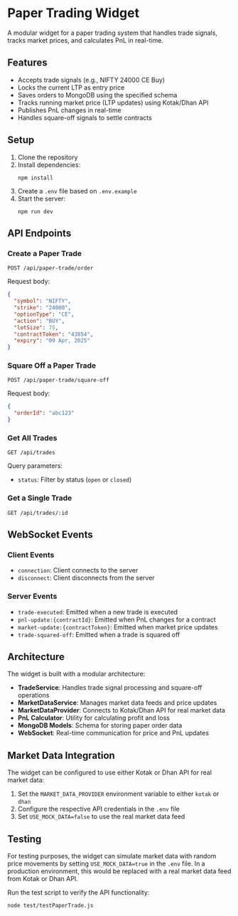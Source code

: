 # Paper Trading Widget

A modular widget for a paper trading system that handles trade signals, tracks market prices, and calculates PnL in real-time.

## Features

- Accepts trade signals (e.g., NIFTY 24000 CE Buy)
- Locks the current LTP as entry price
- Saves orders to MongoDB using the specified schema
- Tracks running market price (LTP updates) using Kotak/Dhan API
- Publishes PnL changes in real-time
- Handles square-off signals to settle contracts

## Setup

1. Clone the repository
2. Install dependencies:
   ```
   npm install
   ```
3. Create a `.env` file based on `.env.example`
4. Start the server:
   ```
   npm run dev
   ```

## API Endpoints

### Create a Paper Trade
```
POST /api/paper-trade/order
```
Request body:
```json
{
  "symbol": "NIFTY",
  "strike": "24000",
  "optionType": "CE",
  "action": "BUY",
  "lotSize": 75,
  "contractToken": "43854",
  "expiry": "09 Apr, 2025"
}
```

### Square Off a Paper Trade
```
POST /api/paper-trade/square-off
```
Request body:
```json
{
  "orderId": "abc123"
}
```

### Get All Trades
```
GET /api/trades
```
Query parameters:
- `status`: Filter by status (`open` or `closed`)

### Get a Single Trade
```
GET /api/trades/:id
```

## WebSocket Events

### Client Events
- `connection`: Client connects to the server
- `disconnect`: Client disconnects from the server

### Server Events
- `trade-executed`: Emitted when a new trade is executed
- `pnl-update:{contractId}`: Emitted when PnL changes for a contract
- `market-update:{contractToken}`: Emitted when market price updates
- `trade-squared-off`: Emitted when a trade is squared off

## Architecture

The widget is built with a modular architecture:

- **TradeService**: Handles trade signal processing and square-off operations
- **MarketDataService**: Manages market data feeds and price updates
- **MarketDataProvider**: Connects to Kotak/Dhan API for real market data
- **PnL Calculator**: Utility for calculating profit and loss
- **MongoDB Models**: Schema for storing paper order data
- **WebSocket**: Real-time communication for price and PnL updates

## Market Data Integration

The widget can be configured to use either Kotak or Dhan API for real market data:

1. Set the `MARKET_DATA_PROVIDER` environment variable to either `kotak` or `dhan`
2. Configure the respective API credentials in the `.env` file
3. Set `USE_MOCK_DATA=false` to use the real market data feed

## Testing

For testing purposes, the widget can simulate market data with random price movements by setting `USE_MOCK_DATA=true` in the `.env` file. In a production environment, this would be replaced with a real market data feed from Kotak or Dhan API.

Run the test script to verify the API functionality:
```
node test/testPaperTrade.js
```
